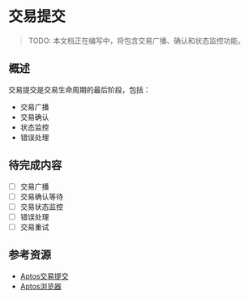 # 交易提交

> TODO: 本文档正在编写中，将包含交易广播、确认和状态监控功能。

## 概述

交易提交是交易生命周期的最后阶段，包括：
- 交易广播
- 交易确认
- 状态监控
- 错误处理

## 待完成内容

- [ ] 交易广播
- [ ] 交易确认等待
- [ ] 交易状态监控
- [ ] 错误处理
- [ ] 交易重试

## 参考资源

- [Aptos交易提交](https://aptos.dev/build/guides/first-transaction#5-signing-and-submitting-the-transaction)
- [Aptos浏览器](https://explorer.aptoslabs.com/)
